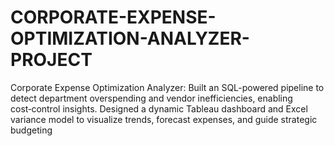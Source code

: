 # CORPORATE-EXPENSE-OPTIMIZATION-ANALYZER-PROJECT
Corporate Expense Optimization Analyzer: Built an SQL-powered pipeline to detect department overspending and vendor inefficiencies, enabling cost‑control insights. Designed a dynamic Tableau dashboard and Excel variance model to visualize trends, forecast expenses, and guide strategic budgeting
